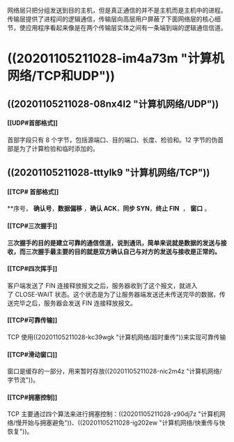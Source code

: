 网络层只把分组发送到目的主机，但是真正通信的并不是主机而是主机中的进程。传输层提供了进程间的逻辑通信，传输层向高层用户屏蔽了下面网络层的核心细节，使应用程序看起来像是在两个传输层实体之间有一条端到端的逻辑通信信道。

# ((20201105211028-im4a73m "计算机网络/TCP和UDP"))

## ((20201105211028-08nx4l2 "计算机网络/UDP"))

#### [[UDP#首部格式]]

首部字段只有 8 个字节，包括源端口、目的端口、长度、检验和。12 字节的伪首部是为了计算检验和临时添加的。

## ((20201105211028-tttylk9 "计算机网络/TCP"))

#### [[TCP# 首部格式]]

**序号， **确认号**，**数据偏移** ，**确认 ACK**，**同步 SYN**，**终止 FIN**  ， **窗口** 。

#### [[TCP#三次握手]]

**三次握手的目的是建立可靠的通信信道，说到通讯，简单来说就是数据的发送与接收，而三次握手最主要的目的就是双方确认自己与对方的发送与接收是正常的。**

#### [[TCP#四次挥手]]

客户端发送了 FIN 连接释放报文之后，服务器收到了这个报文，就进入了 CLOSE-WAIT 状态。这个状态是为了让服务器端发送还未传送完毕的数据，传送完毕之后，服务器会发送 FIN 连接释放报文。

#### [[TCP#可靠传输]]

TCP 使用((20201105211028-kc39wgk "计算机网络/超时重传"))来实现可靠传输

#### [[TCP#滑动窗口]]

窗口是缓存的一部分，用来暂时存放((20201105211028-nic2m4z "计算机网络/字节流"))。

#### [[TCP#拥塞控制]]

TCP 主要通过四个算法来进行拥塞控制：((20201105211028-z90dj7z "计算机网络/慢开始与拥塞避免"))、((20201105211028-ig202ew "计算机网络/快重传与快恢复"))。
